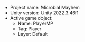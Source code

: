 <!-- UNITY CODE ASSIST INSTRUCTIONS START -->
- Project name: Microbial Mayhem
- Unity version: Unity 2022.3.46f1
- Active game object:
  - Name: PlayerMP
  - Tag: Player
  - Layer: Default
<!-- UNITY CODE ASSIST INSTRUCTIONS END -->